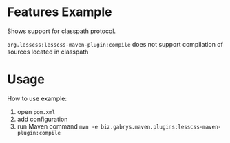 # Features Example
Shows support for classpath protocol.

`org.lesscss:lesscss-maven-plugin:compile` does not support compilation of sources located in classpath

# Usage
How to use example:

1. open `pom.xml`
2. add configuration
3. run Maven command `mvn -e biz.gabrys.maven.plugins:lesscss-maven-plugin:compile`